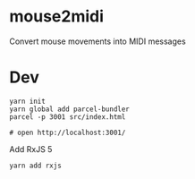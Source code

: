 # mouse2midi

Convert mouse movements into MIDI messages

# Dev

    yarn init
    yarn global add parcel-bundler
    parcel -p 3001 src/index.html
    
    # open http://localhost:3001/

Add RxJS 5
    
    yarn add rxjs
    